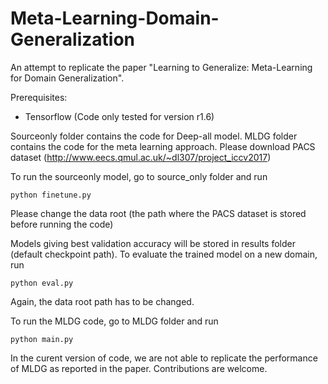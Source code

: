 # Meta-Learning-Domain-Generalization

An attempt to replicate the paper "Learning to Generalize: Meta-Learning for Domain Generalization".

Prerequisites:
- Tensorflow (Code only tested for version r1.6)

Sourceonly folder contains the code for Deep-all model. MLDG folder contains the code for the meta learning approach.
Please download PACS dataset (http://www.eecs.qmul.ac.uk/~dl307/project_iccv2017)

To run the sourceonly model, go to source_only folder and run 

	python finetune.py

Please change the data root (the path where the PACS dataset is stored before running the code)

Models giving best validation accuracy will be stored in results folder (default checkpoint path). To evaluate the trained model on a new domain, run

	python eval.py

Again, the data root path has to be changed.


To run the MLDG code, go to MLDG folder and run

	python main.py

In the curent version of code, we are not able to replicate the performance of MLDG as reported in the paper. Contributions are welcome.
